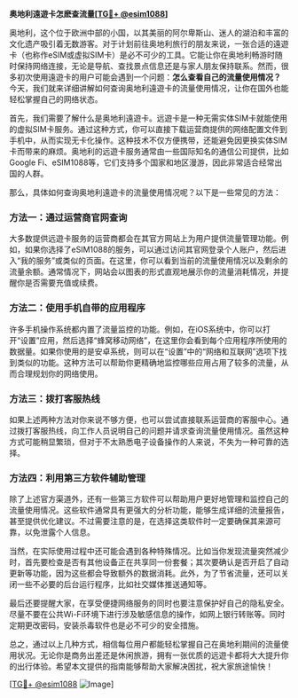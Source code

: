 **奥地利遠遊卡怎麽查流量[[TG💪+ @esim1088](https://t.me/s/esim1088)]**

奥地利，这个位于欧洲中部的小国，以其美丽的阿尔卑斯山、迷人的湖泊和丰富的文化遗产吸引着无数游客。对于计划前往奥地利旅行的朋友来说，一张合适的遠遊卡（也称作eSIM或虚拟SIM卡）是必不可少的工具。它能让你在奥地利畅游时随时保持网络连接，无论是导航、查找景点信息还是与家人朋友保持联系。然而，很多初次使用遠遊卡的用户可能会遇到一个问题：**怎么查看自己的流量使用情况？** 今天，我们就来详细讲解如何查询奥地利遠遊卡的流量使用情况，让你在国外也能轻松掌握自己的网络状态。

首先，我们需要了解什么是奥地利遠遊卡。远遊卡是一种无需实体SIM卡就能使用的虚拟SIM卡服务。通过这种方式，你可以直接下载运营商提供的网络配置文件到手机中，从而实现无卡化操作。这种技术不仅方便携带，还能避免因更换实体SIM卡而带来的麻烦。奥地利的远遊卡服务通常由一些国际知名的通信公司提供，比如Google Fi、eSIM1088等，它们支持多个国家和地区漫游，因此非常适合经常出国的人群。

那么，具体如何查询奥地利遠遊卡的流量使用情况呢？以下是一些常见的方法：

### 方法一：通过运营商官网查询

大多数提供远遊卡服务的运营商都会在其官方网站上为用户提供流量管理功能。例如，如果你选择了eSIM1088的服务，可以通过访问其官网登录个人账户，然后进入“我的服务”或类似的页面。在这里，你可以看到当前的流量使用情况以及剩余的流量余额。通常情况下，网站会以图表的形式直观地展示你的流量消耗情况，并提醒你是否需要充值或续费。

### 方法二：使用手机自带的应用程序

许多手机操作系统都内置了流量监控的功能。例如，在iOS系统中，你可以打开“设置”应用，然后选择“蜂窝移动网络”，在这里你会看到每个应用程序所使用的数据量。如果你使用的是安卓系统，则可以在“设置”中的“网络和互联网”选项下找到类似的功能。这种方法可以帮助你更精确地监控哪些应用占用了较多的流量，从而合理规划你的网络使用。

### 方法三：拨打客服热线

如果上述两种方法对你来说不够方便，也可以尝试直接联系运营商的客服中心。通过拨打客服热线，向工作人员说明自己的问题并请求查询流量使用情况。虽然这种方式可能稍显繁琐，但对于不太熟悉电子设备操作的人来说，不失为一种可靠的选择。

### 方法四：利用第三方软件辅助管理

除了上述官方渠道外，还有一些第三方软件可以帮助用户更好地管理和监控自己的流量使用情况。这些软件通常具有更强大的分析功能，能够生成详细的流量报告，甚至提供优化建议。不过需要注意的是，在选择这类软件时一定要确保其来源可靠，以免泄露个人信息。

当然，在实际使用过程中还可能会遇到各种特殊情况。比如当你发现流量突然减少时，首先要检查是否有其他设备正在共享同一份套餐；其次要确认是否开启了自动更新等功能，因为这些都会导致额外的数据消耗。此外，为了节省流量，还可以关闭一些不必要的后台运行程序，比如社交媒体推送通知等。

最后还要提醒大家，在享受便捷网络服务的同时也要注意保护好自己的隐私安全。尽量不要在公共Wi-Fi环境下进行涉及敏感信息的操作，如网上银行转账等。同时定期更改密码，安装杀毒软件也是必不可少的安全措施。

总之，通过以上几种方式，相信每位用户都能轻松掌握自己在奥地利期间的流量使用状况。无论你是商务出差还是休闲旅游，拥有一张优质的远遊卡都将大大提升你的出行体验。希望本文提供的指南能够帮助大家解决困扰，祝大家旅途愉快！

[[TG💪+ @esim1088](https://t.me/s/esim1088) ![Image](https://i.postimg.cc/4NQfJmqS/Snipaste-2025-05-13-00-14-12.png)]